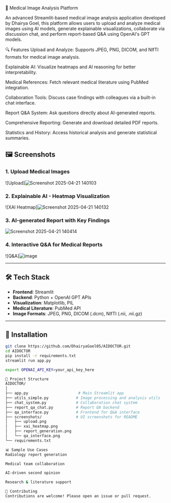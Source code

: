 🏥 Medical Image Analysis Platform

An advanced Streamlit-based medical image analysis application developed by Dhairya Goel, this platform allows users to upload and analyze medical images using AI models, generate explainable visualizations, collaborate via discussion chat, and perform report-based Q&A using OpenAI's GPT models.

🔍 Features
Upload and Analyze: Supports JPEG, PNG, DICOM, and NIfTI formats for medical image analysis.

Explainable AI: Visualize heatmaps and AI reasoning for better interpretability.

Medical References: Fetch relevant medical literature using PubMed integration.

Collaboration Tools: Discuss case findings with colleagues via a built-in chat interface.

Report Q&A System: Ask questions directly about AI-generated reports.

Comprehensive Reporting: Generate and download detailed PDF reports.

Statistics and History: Access historical analysis and generate statistical summaries.

## 🖼️ Screenshots

### 1. Upload Medical Images  
![Upload]![Screenshot 2025-04-21 140103](https://github.com/user-attachments/assets/dac22bce-7611-448c-a576-99ded9be4720)


### 2. Explainable AI - Heatmap Visualization  
![XAI Heatmap]![Screenshot 2025-04-21 140132](https://github.com/user-attachments/assets/67eaa41a-746f-44c7-8337-c1ae4a52fcf9)


### 3. AI-generated Report with Key Findings  
![Screenshot 2025-04-21 140414](https://github.com/user-attachments/assets/ac351cee-ca68-4942-9bce-fd477256fb60)


### 4. Interactive Q&A for Medical Reports  
![Q&A]![image](https://github.com/user-attachments/assets/8341baee-2a06-4aca-a32e-6e14ba7471a6)


---

## 🛠️ Tech Stack

- **Frontend**: Streamlit
- **Backend**: Python + OpenAI GPT APIs
- **Visualization**: Matplotlib, PIL
- **Medical Literature**: PubMed API
- **Image Formats**: JPEG, PNG, DICOM (.dcm), NIfTI (.nii, .nii.gz)

---

## 🔧 Installation

```bash
git clone https://github.com/DhairyaGoel05/AIDOCTOR.git
cd AIDOCTOR
pip install -r requirements.txt
streamlit run app.py

export OPENAI_API_KEY=your_api_key_here

📁 Project Structure
AIDOCTOR/
│
├── app.py                      # Main Streamlit app
├── utils_simple.py            # Image processing and analysis utils
├── chat_system.py             # Collaboration chat system
├── report_qa_chat.py          # Report QA backend
├── qa_interface.py            # Frontend for Q&A interface
├── screenshots/               # UI screenshots for README
│   ├── upload.png
│   ├── xai_heatmap.png
│   ├── report_generation.png
│   └── qa_interface.png
└── requirements.txt

📊 Sample Use Cases
Radiology report generation

Medical team collaboration

AI-driven second opinion

Research & literature support

🤝 Contributing
Contributions are welcome! Please open an issue or pull request.

